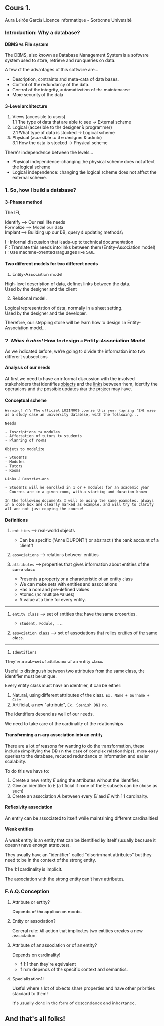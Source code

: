 ## Cours 1.

Aura Leirós García
Licence Informatique - Sorbonne Université

### Introduction: Why a database?

#### DBMS vs File system

The DBMS, also known as Database Management System is a software system used to store, retrieve and run queries on data.

A few of the advantages of this software are...

- Description, contraints and meta-data of data bases.
- Control of the redundancy of the data.
- Control of the integrity, automatization of the maintenance.
- More security of the data

#### 3-Level architecture

1. Views (accesible to users)\
1.1 The type of data that are able to see -> External scheme
2. Logical (accesible to the designer & programmer)\
2.1 What type of data is stocked -> Logical scheme
3. Physical (accesible to the designer & admin)\
3.1 How the data is stocked -> Physical scheme

There's independence between the levels...

- Physical independence: changing the physical scheme does not affect the logical scheme
- Logical independence: changing the logical scheme does not affect the external scheme.

### 1. So, how I build a database?

#### 3-Phases method

The IFI,

Identify --> Our real life needs\
Formalize --> Model our data\
Implant --> Building up our DB, query & updating methods\

I : Informal discussion that leads-up to technical documentation\
F : Translate this needs into links between them (Entity-Association model)\
I : Use machine-oriented languages like SQL

#### Two different models for two different needs

1. Entity-Association model

High-level description of data, defines links between the data.\
Used by the designer and the client

2. Relational model.

Logical representation of data, normally in a sheet setting.\
Used by the designer and the developer.

Therefore, our stepping stone will be learn how to design an Entity-Association model...

### 2. _Mãos à obra!_ How to design a Entity-Association Model

As we indicated before, we're going to divide the information into two different subsections

#### Analysis of our needs

At first we need to have an informal discussion with the involved stakeholders that identifies <u>objects</u> and the <u>links</u> between them, identify the operations and the possible updates that the project may have.

#### Conceptual scheme

~~~
Warning! /!\ The official LU2IN009 course this year (spring '24) uses as a study case an university database, with the following...

Needs

- Inscriptions to modules
- Affectation of tutors to students
- Planning of rooms

Objets to modelize

- Students
- Modules
- Tutors
- Rooms

Links & Restrictions

- Students will be enrolled in 1 or + modules for an academic year
- Courses are in a given room, with a starting and duration known

In the following documents I will be using the same examples, always in a code box and clearly marked as example, and will try to clarify all and not just copying the course!
~~~

 #### Definitions
 
1. `entities` --> real-world objects
    - Can be specific ('Anne DUPONT') or abstract ('the bank account of a client')

2. `associations` --> relations between entities
3. `attributes` --> properties that gives information about entities of the same class

    - Presents a property or a characteristic of an entity class
    - We can make sets with entities and associations
    - Has a nom and pre-defined values
    - Atomic (no multiple values)
    - A value at a time for every entity.

 ---

1. `entity class` --> set of entities that have the same properties.
    - `Student, Module, ... `

2. `association class` --> set of associations that relies entities of the same class.

--- 

1. `Identifiers` 

They're a sub-set of attributes of an entity class.

Useful to distinguish between two attributes from the same class, the identifier must be unique.

Every entity class must have an identifier, it can be either:

1. Natural, using different attributes of the class. `Ex. Name + Surname + City`
2. Artificial, a new "attribute", `Ex. Spanish DNI no.`

The identifiers depend as well of our needs.

We need to take care of the cardinality of the relationships

#### Transforming a n-ary association into an entity

There are a lot of reasons for wanting to do the transformation, these include simplifying the DB (in the case of complex relationships), more easy queries to the database, reduced redundance of information and easier scalability.

To do this we have to:

1. Create a new entity $E$ using the attributes without the identifier.
2. Give an identifier to $E$ (artificial if none of the E subsets can be chose as such)
3. Create an association $A{i}$ between every $E{i}$ and $E$ with 1:1 cardinality.

#### Reflexivity association

An entity can be associated to itself while maintaining different cardinalities!

#### Weak entities

A weak entity is an entity that can be identified by itself (usually because it doesn't have enough attributes).

They usually have an "identifier" called "discriminant attributes" but they need to be in the context of the strong entity.

The 1:1 cardinality is implicit.

The association with the strong entity can't have attributes.
 
### F.A.Q. Conception

1. Attribute or entity?

    Depends of the application needs.

2. Entity or association?

    General rule: All action that implicates two entities creates a new association.

3. Attribute of an association or of an entity?

    Depends on cardinality!
    - If 1:1 then they're equivalent
    - If n:m depends of the specific context and semantics.

4. Specialization?!

    Useful where a lot of objects share properties and have other priorities standard to them!

    It's usually done in the form of descendance and inheritance.

## And that's all folks! 